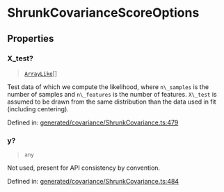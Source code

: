 # ShrunkCovarianceScoreOptions

## Properties

### X\_test?

> [`ArrayLike`](../types/ArrayLike.md)[]

Test data of which we compute the likelihood, where `n\_samples` is the number of samples and `n\_features` is the number of features. `X\_test` is assumed to be drawn from the same distribution than the data used in fit (including centering).

Defined in:  [generated/covariance/ShrunkCovariance.ts:479](https://github.com/transitive-bullshit/scikit-learn-ts/blob/92ab806/packages/sklearn/src/generated/covariance/ShrunkCovariance.ts#L479)

### y?

> `any`

Not used, present for API consistency by convention.

Defined in:  [generated/covariance/ShrunkCovariance.ts:484](https://github.com/transitive-bullshit/scikit-learn-ts/blob/92ab806/packages/sklearn/src/generated/covariance/ShrunkCovariance.ts#L484)
